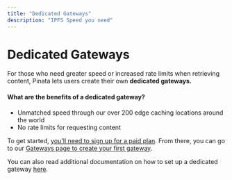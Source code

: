 ```yaml
---
title: "Dedicated Gateways"
description: "IPFS Speed you need"
---
```

# Dedicated Gateways

For those who need greater speed or increased rate limits when retrieving content, Pinata lets users create their own **dedicated gateways.**

#### **What are the benefits of a dedicated gateway?**

* Unmatched speed through our over 200 edge caching locations around the world
* No rate limits for requesting content

To get started, [you'll need to sign up for a paid plan](https://pinata.cloud/billing). From there, you can go to our [Gateways page to create your first gateway](https://pinata.cloud/gateway).

You can also read additional documentation on how to set up a dedicated gateway [here](broken-reference).
